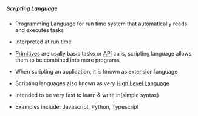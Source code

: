 ##### Scripting Language
- Programming Language for run time system that automatically reads and executes tasks

- Interpreted at run time

- [Primitives](./primitives.md) are usally basic tasks or [API](./api.md) calls, scripting language allows them to be combined into more programs

- When scripting an application, it is known as extension language

- Scripting languages also known as very [High Level Language](./high_level_language.md)

- Intended to be very fast to learn & write in(simple syntax)

- Examples include: Javascript, Python, Typescript